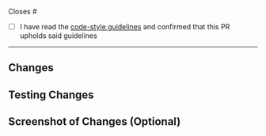 <!-- Please enter the corresponding issue ID: -->

Closes #

- [ ] I have read the [code-style guidelines](https://github.com/hpi-dhc/PharMe/blob/main/docs/FLUTTER_STYLE.md) and confirmed that this PR upholds said guidelines

---

## Changes

<!-- Please summarize your changes: -->

## Testing Changes

<!-- Please describe how to test your changes: -->

## Screenshot of Changes (Optional)

<!-- Add this section if you need it.
**Screenshots**
| Description 1  | Description 2  |
| :------------: | :------------: |
| <screenshot 1> | <screenshot 2> |
-->
